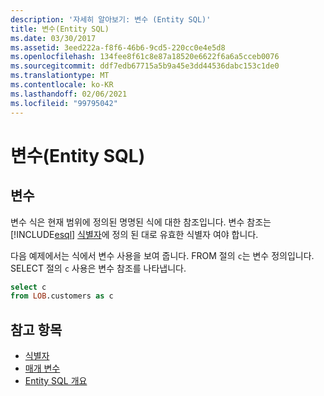 ```yaml
---
description: '자세히 알아보기: 변수 (Entity SQL)'
title: 변수(Entity SQL)
ms.date: 03/30/2017
ms.assetid: 3eed222a-f8f6-46b6-9cd5-220cc0e4e5d8
ms.openlocfilehash: 134fee8f61c8e87a18520e6622f6a6a5cceb0076
ms.sourcegitcommit: ddf7edb67715a5b9a45e3dd44536dabc153c1de0
ms.translationtype: MT
ms.contentlocale: ko-KR
ms.lasthandoff: 02/06/2021
ms.locfileid: "99795042"
---
```

# <a name="variables-entity-sql"></a>변수(Entity SQL)

## <a name="variable"></a>변수  

 변수 식은 현재 범위에 정의된 명명된 식에 대한 참조입니다. 변수 참조는 [!INCLUDE[esql](../../../../../../includes/esql-md.md)] [식별자](identifiers-entity-sql.md)에 정의 된 대로 유효한 식별자 여야 합니다.  
  
 다음 예제에서는 식에서 변수 사용을 보여 줍니다. FROM 절의 `c`는 변수 정의입니다. SELECT 절의 `c` 사용은 변수 참조를 나타냅니다.  
  
```sql  
select c
from LOB.customers as c  
```  
  
## <a name="see-also"></a>참고 항목

- [식별자](identifiers-entity-sql.md)
- [매개 변수](parameters-entity-sql.md)
- [Entity SQL 개요](entity-sql-overview.md)
